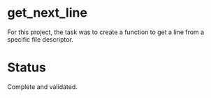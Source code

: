 # get_next_line
For this project, the task was to create a function to get a line from a specific file descriptor.

# Status
Complete and validated.
